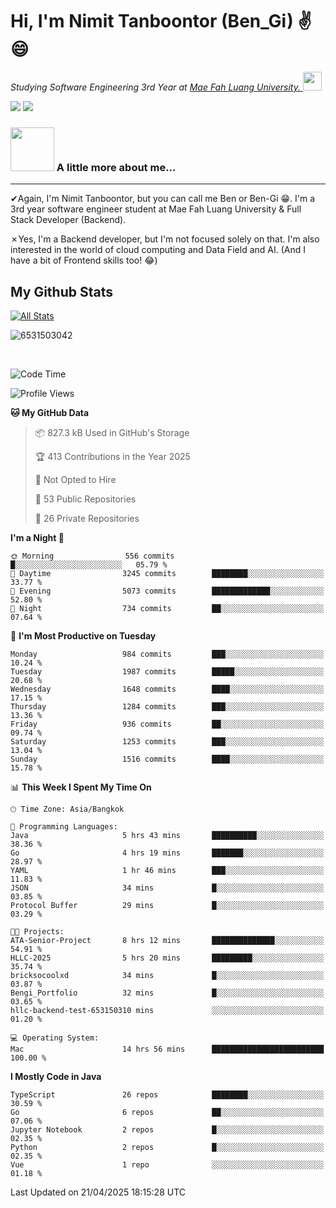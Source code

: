 # Hi, I'm Nimit Tanboontor (Ben_Gi) ✌😄
<p><em>Studying Software Engineering 3rd Year at <a href="https://en.mfu.ac.th/home.html"> Mae Fah Luang University.
</a><img src="https://media.giphy.com/media/WUlplcMpOCEmTGBtBW/giphy.gif" width="30"> </em></p>


[![](https://img.shields.io/badge/linkedin-%230077B5.svg?style=for-the-badge&logo=linkedin)]([https://www.linkedin.com/in/thanaphoom-babparn/](https://www.linkedin.com/in/nimit-tanbooutor-798139246/))
[![](https://img.shields.io/badge/Medium-12100E?style=for-the-badge&logo=medium&logoColor=white)](https://medium.com/@nimittanbooutor)

### <img src="https://media.giphy.com/media/VgCDAzcKvsR6OM0uWg/giphy.gif" width="70"> A little more about me...  

<hr> <!-- Horizontal line -->

&#10004;Again, I'm Nimit Tanboontor, but you can call me Ben or Ben-Gi 😁. I'm a 3rd year software engineer student at Mae Fah Luang University & Full Stack Developer (Backend).

&#10007;Yes, I'm a Backend developer, but I'm not focused solely on that. I'm also interested in the world of cloud computing and Data Field and AI. (And I have a bit of Frontend skills too! 😂)


## My Github Stats

[![All Stats](https://github-readme-stats.vercel.app/api?username=6531503042&show_icons=true&theme=algolia)](https://github.com/6531503042)

<p><img align="center" src="https://github-readme-streak-stats.herokuapp.com/?user=6531503042&" alt="6531503042" /></p>

<br />


<!--START_SECTION:waka-->
![Code Time](http://img.shields.io/badge/Code%20Time-480%20hrs%2042%20mins-blue)

![Profile Views](http://img.shields.io/badge/Profile%20Views-6-blue)

**🐱 My GitHub Data** 

> 📦 827.3 kB Used in GitHub's Storage 
 > 
> 🏆 413 Contributions in the Year 2025
 > 
> 🚫 Not Opted to Hire
 > 
> 📜 53 Public Repositories 
 > 
> 🔑 26 Private Repositories 
 > 
**I'm a Night 🦉** 

```text
🌞 Morning                556 commits         █░░░░░░░░░░░░░░░░░░░░░░░░   05.79 % 
🌆 Daytime                3245 commits        ████████░░░░░░░░░░░░░░░░░   33.77 % 
🌃 Evening                5073 commits        █████████████░░░░░░░░░░░░   52.80 % 
🌙 Night                  734 commits         ██░░░░░░░░░░░░░░░░░░░░░░░   07.64 % 
```
📅 **I'm Most Productive on Tuesday** 

```text
Monday                   984 commits         ███░░░░░░░░░░░░░░░░░░░░░░   10.24 % 
Tuesday                  1987 commits        █████░░░░░░░░░░░░░░░░░░░░   20.68 % 
Wednesday                1648 commits        ████░░░░░░░░░░░░░░░░░░░░░   17.15 % 
Thursday                 1284 commits        ███░░░░░░░░░░░░░░░░░░░░░░   13.36 % 
Friday                   936 commits         ██░░░░░░░░░░░░░░░░░░░░░░░   09.74 % 
Saturday                 1253 commits        ███░░░░░░░░░░░░░░░░░░░░░░   13.04 % 
Sunday                   1516 commits        ████░░░░░░░░░░░░░░░░░░░░░   15.78 % 
```


📊 **This Week I Spent My Time On** 

```text
🕑︎ Time Zone: Asia/Bangkok

💬 Programming Languages: 
Java                     5 hrs 43 mins       ██████████░░░░░░░░░░░░░░░   38.36 % 
Go                       4 hrs 19 mins       ███████░░░░░░░░░░░░░░░░░░   28.97 % 
YAML                     1 hr 46 mins        ███░░░░░░░░░░░░░░░░░░░░░░   11.83 % 
JSON                     34 mins             █░░░░░░░░░░░░░░░░░░░░░░░░   03.85 % 
Protocol Buffer          29 mins             █░░░░░░░░░░░░░░░░░░░░░░░░   03.29 % 

🐱‍💻 Projects: 
ATA-Senior-Project       8 hrs 12 mins       ██████████████░░░░░░░░░░░   54.91 % 
HLLC-2025                5 hrs 20 mins       █████████░░░░░░░░░░░░░░░░   35.74 % 
bricksocoolxd            34 mins             █░░░░░░░░░░░░░░░░░░░░░░░░   03.87 % 
Bengi_Portfolio          32 mins             █░░░░░░░░░░░░░░░░░░░░░░░░   03.65 % 
hllc-backend-test-653150310 mins             ░░░░░░░░░░░░░░░░░░░░░░░░░   01.20 % 

💻 Operating System: 
Mac                      14 hrs 56 mins      █████████████████████████   100.00 % 
```

**I Mostly Code in Java** 

```text
TypeScript               26 repos            ████████░░░░░░░░░░░░░░░░░   30.59 % 
Go                       6 repos             ██░░░░░░░░░░░░░░░░░░░░░░░   07.06 % 
Jupyter Notebook         2 repos             █░░░░░░░░░░░░░░░░░░░░░░░░   02.35 % 
Python                   2 repos             █░░░░░░░░░░░░░░░░░░░░░░░░   02.35 % 
Vue                      1 repo              ░░░░░░░░░░░░░░░░░░░░░░░░░   01.18 % 
```




 Last Updated on 21/04/2025 18:15:28 UTC
<!--END_SECTION:waka-->
